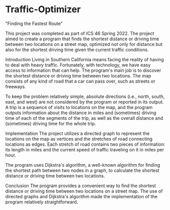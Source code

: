 # Traffic-Optimizer
"Finding the Fastest Route"

This project was completed as part of ICS 46 Spring 2022. The project aimed to create a program that finds the shortest distance or driving time between two locations on a street map, optimized not only for distance but also for the shortest driving time given the current traffic conditions.

Introduction
Living in Southern California means facing the reality of having to deal with heavy traffic. Fortunately, with technology, we have easy access to information that can help. The program's main job is to discover the shortest distance or driving time between two locations. The map consists of any kind of road that a car can pass over, such as streets or freeways.

To keep the problem relatively simple, absolute directions (i.e., north, south, east, and west) are not considered by the program or reported in its output. A trip is a sequence of visits to locations on the map, and the program outputs information about the distance in miles and (sometimes) driving time of each of the segments of the trip, as well as the overall distance and (sometimes) driving time for the whole trip.

Implementation
The project utilizes a directed graph to represent the locations on the map as vertices and the stretches of road connecting locations as edges. Each stretch of road contains two pieces of information: its length in miles and the current speed of traffic traveling on it in miles per hour.

The program uses Dijkstra's algorithm, a well-known algorithm for finding the shortest path between two nodes in a graph, to calculate the shortest distance or driving time between two locations.

Conclusion
The program provides a convenient way to find the shortest distance or driving time between two locations on a street map. The use of directed graphs and Dijkstra's algorithm made the implementation of the program relatively straightforward.
